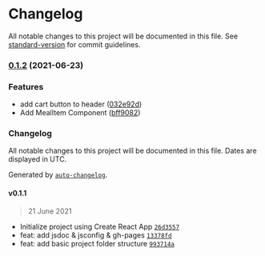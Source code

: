 # Changelog

All notable changes to this project will be documented in this file. See [standard-version](https://github.com/conventional-changelog/standard-version) for commit guidelines.

### [0.1.2](https://github.com/CodeNameNinja/React-Food-Ordering-App/compare/v0.1.1...v0.1.2) (2021-06-23)


### Features

* add cart button to header ([032e92d](https://github.com/CodeNameNinja/React-Food-Ordering-App/commit/032e92d2ff46330fc14ed990e51b4243b2b85f72))
* Add MealItem Component ([bff9082](https://github.com/CodeNameNinja/React-Food-Ordering-App/commit/bff90823358fee5de46c84751752b671f9a07d03))

### Changelog

All notable changes to this project will be documented in this file. Dates are displayed in UTC.

Generated by [`auto-changelog`](https://github.com/CookPete/auto-changelog).

#### v0.1.1

> 21 June 2021

- Initialize project using Create React App [`26d3557`](https://github.com/CodeNameNinja/React-Food-Ordering-App/commit/26d355731ca9192f160fb2e221df661a7fccbbb4)
- feat: add jsdoc & jsconfig & gh-pages [`13378fd`](https://github.com/CodeNameNinja/React-Food-Ordering-App/commit/13378fd61be30acbede49ff6a867a691e451630e)
- feat: add basic project folder structure [`993714a`](https://github.com/CodeNameNinja/React-Food-Ordering-App/commit/993714a865d1b03f67f681df2bea43326c54b09f)
